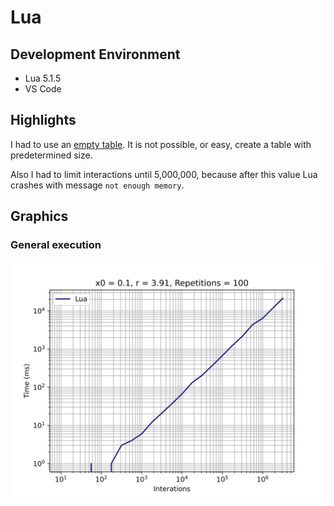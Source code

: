 # Lua

## Development Environment
  - Lua 5.1.5
  - VS Code

## Highlights
I had to use an [empty table](https://www.lua.org/pil/2.5.html). It is not possible, or easy, create a table with predetermined size.

Also I had to limit interactions until 5,000,000, because after this value Lua crashes with message `not enough memory`.

## Graphics
### General execution
![](./assets/lua.svg)

